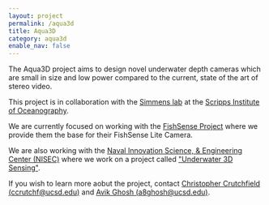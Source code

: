 ```yaml
---
layout: project
permalink: /aqua3d
title: Aqua3D
category: aqua3d
enable_nav: false
---
```

The Aqua3D project aims to design novel underwater depth cameras which are small in size and low power compared to the current, state of the art of stereo video.

This project is in collaboration with the [Simmens lab](https://semmenslab.org/) at the [Scripps Institute of Oceanography](https://scripps.ucsd.edu/).

We are currently focused on working with the [FishSense Project](/fishsense) where we provide them the base for their FishSense Lite Camera.

We are also working with the [Naval Innovation Science, & Engineering Center (NISEC)](https://nisec.ucsd.edu/) where we work on a project called ["Underwater 3D Sensing"](https://nisec.ucsd.edu/projects/index.html).

If you wish to learn more aobut the project, contact [Christopher Crutchfield (ccrutchf@ucsd.edu)](mailto:ccrutchf@ucsd.edu) and [Avik Ghosh (a8ghosh@ucsd.edu)](mailto:a8ghosh@ucsd.edu).